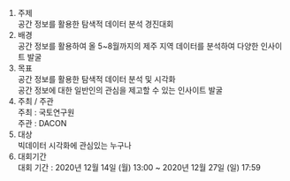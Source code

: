 1. 주제  
공간 정보를 활용한 탐색적 데이터 분석 경진대회
2. 배경  
공간 정보를 활용하여 올 5~8월까지의 제주 지역 데이터를 분석하여 다양한 인사이트 발굴
3. 목표  
공간 정보를 활용한 탐색적 데이터 분석 및 시각화  
공간 정보에 대한  일반인의 관심을 제고할 수 있는 인사이트 발굴
4. 주최 / 주관  
주최 : 국토연구원  
주관 : DACON  
5. 대상  
빅데이터 시각화에 관심있는 누구나
6. 대회기간  
대회 기간 : 2020년 12월  14일 (월) 13:00 ~ 2020년 12월 27일 (일) 17:59 